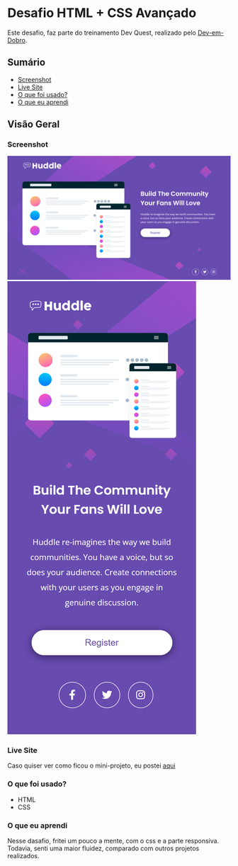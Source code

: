# Desafio HTML + CSS Avançado

Este desafio, faz parte do treinamento Dev Quest, realizado pelo [Dev-em-Dobro](https://www.youtube.com/c/DevemDobro).

## Sumário

  - [Screenshot](#screenshot)
  - [Live Site](#live-site)
  - [O que foi usado?](#o-que-foi-usado?)
  - [O que eu aprendi](#o-que-eu-aprendi)

## Visão Geral

### Screenshot

![](src/images/desktop-image.png)
![](src/images/mobile-image.png)

### Live Site

Caso quiser ver como ficou o mini-projeto, eu postei [aqui](https://legss.github.io/desafio-html-css-basico/)


### O que foi usado?

- HTML
- CSS

### O que eu aprendi

Nesse dasafio, fritei um pouco a mente, com o css e a parte responsiva. Todavia, senti uma maior fluidez, comparado com outros projetos realizados.